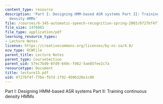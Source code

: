 ```yaml
---
content_type: resource
description: 'Part I: Designing HMM-based ASR systems Part II: Training continuous
  density HMMs'
file: /courses/6-345-automatic-speech-recognition-spring-2003/0727bf4f77befb7d1f924506326e1c86_lecture15.pdf
file_size: 1476881
file_type: application/pdf
learning_resource_types:
- Lecture Notes
license: https://creativecommons.org/licenses/by-nc-sa/4.0/
ocw_type: OCWFile
parent_title: Lecture Notes
parent_type: CourseSection
parent_uid: 57ec7bd9-8fd9-649c-fd62-5ae85fee2c7a
resourcetype: Document
title: lecture15.pdf
uid: 0727bf4f-77be-fb7d-1f92-4506326e1c86
---
```

Part I: Designing HMM-based ASR systems Part II: Training continuous density HMMs